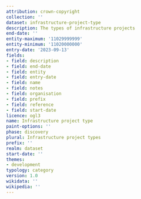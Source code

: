 ```yaml
---
attribution: crown-copyright
collection: ''
dataset: infrastructure-project-type
description: The types of infrastructure projects
end-date: ''
entity-maximum: '11029999999'
entity-minimum: '11020000000'
entry-date: '2023-09-13'
fields:
- field: description
- field: end-date
- field: entity
- field: entry-date
- field: name
- field: notes
- field: organisation
- field: prefix
- field: reference
- field: start-date
licence: ogl3
name: Infrastructure project type
paint-options: ''
phase: discovery
plural: Infrastructure project types
prefix: ''
realm: dataset
start-date: ''
themes:
- development
typology: category
version: 1.0
wikidata: ''
wikipedia: ''
---
```

